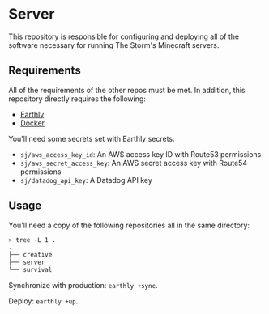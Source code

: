 # Server

This repository is responsible for configuring and deploying all of the software necessary for running The Storm's Minecraft servers.

## Requirements

All of the requirements of the other repos must be met. In addition, this repository directly requires the following:

-   [Earthly](https://earthly.dev/)
-   [Docker](https://www.docker.com/)

You'll need some secrets set with Earthly secrets:

-   `sj/aws_access_key_id`: An AWS access key ID with Route53 permissions
-   `sj/aws_secret_access_key`: An AWS secret access key with Route54 permissions
-   `sj/datadog_api_key`: A Datadog API key

## Usage

You'll need a copy of the following repositories all in the same directory:

```bash
> tree -L 1 .
.
├── creative
├── server
└── survival
```

Synchronize with production: `earthly +sync`.

Deploy: `earthly +up`.
